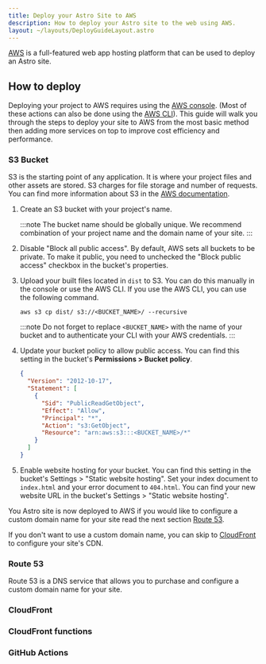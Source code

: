```yaml
---
title: Deploy your Astro Site to AWS
description: How to deploy your Astro site to the web using AWS.
layout: ~/layouts/DeployGuideLayout.astro
---
```


[AWS](https://cloud.google.com/) is a full-featured web app hosting platform that can be used to deploy an Astro site.

## How to deploy

Deploying your project to AWS requires using the [AWS console](https://aws.amazon.com/console/). (Most of these actions can also be done using the [AWS CLI](https://aws.amazon.com/cli/)). This guide will walk you through the steps to deploy your site to AWS from the most basic method then adding more services on top to improve cost efficiency and performance.

### S3 Bucket

S3 is the starting point of any application. It is where your project files and other assets are stored. S3 charges for file storage and number of requests. You can find more information about S3 in the [AWS documentation](https://aws.amazon.com/s3/).

1. Create an S3 bucket with your project's name.

    :::note
    The bucket name should be globally unique. We recommend combination of your project name and the domain name of your site.
    :::

2. Disable "Block all public access". By default, AWS sets all buckets to be private. To make it public, you need to unchecked the "Block public access" checkbox in the bucket's properties.

3. Upload your built files located in `dist` to S3. You can do this manually in the console or use the AWS CLI. If you use the AWS CLI, you can use the following command. 

    ```
    aws s3 cp dist/ s3://<BUCKET_NAME>/ --recursive
    ```

    :::note
    Do not forget to replace `<BUCKET_NAME>` with the name of your bucket and to authenticate your CLI with your AWS credentials.
    :::

4. Update your bucket policy to allow public access. You can find this setting in the bucket's **Permissions > Bucket policy**.

    ```json
    {
      "Version": "2012-10-17",
      "Statement": [
        {
          "Sid": "PublicReadGetObject",
          "Effect": "Allow",
          "Principal": "*",
          "Action": "s3:GetObject",
          "Resource": "arn:aws:s3:::<BUCKET_NAME>/*"
        }
      ]
    }
    ```

5. Enable website hosting for your bucket. You can find this setting in the bucket's Settings > "Static website hosting". Set your index document to `index.html` and your error document to `404.html`. You can find your new website URL in the bucket's Settings > "Static website hosting".

You Astro site is now deployed to AWS if you would like to configure a custom domain name for your site read the next section [Route 53](#route-53). 

If you don't want to use a custom domain name, you can skip to [CloudFront](#cloudfront) to configure your site's CDN.

### Route 53

Route 53 is a DNS service that allows you to purchase and configure a custom domain name for your site.



### CloudFront

<!-- to do -->

### CloudFront functions

<!-- to do -->

### GitHub Actions

<!-- to do -->
